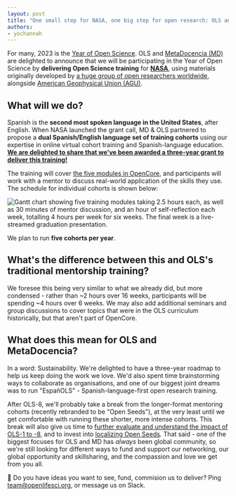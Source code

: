 ```yaml
---
layout: post
title: "One small step for NASA, one big step for open research: OLS and MetaDocencia to deliver OpenCore Science Training"
authors:
- yochannah
---
```


For many, 2023 is the [Year of Open Science](https://www.whitehouse.gov/ostp/news-updates/2023/01/11/fact-sheet-biden-harris-administration-announces-new-actions-to-advance-open-and-equitable-research/). OLS and [MetaDocencia (MD)](https://www.metadocencia.org/) are delighted to announce that we will be participating in the Year of Open Science by **delivering Open Science training** for **[NASA](https://www.nasa.gov/)**, using materials originally developed by [a huge group of open researchers worldwide](https://opensciency.github.io/sprint-content/#contributors), alongside [American Geophysical Union (AGU)](https://www.agu.org/).

## What will we do? 

Spanish is the **second most spoken language in the United States**, after English. When NASA launched the grant call, MD & OLS partnered to propose a **dual Spanish/English language set of training cohorts** using our expertise in online virtual cohort training and Spanish-language education. [**We are delighted to share that we've been awarded a three-year grant to deliver this training!**](https://www.nasa.gov/centers/marshall/news/releases/2023/nasa-boosts-open-science-through-innovative-training/)

The training will cover [the five modules in OpenCore](https://opensciency.github.io/sprint-content), and participants will work with a mentor to discuss real-world application of the skills they use. The schedule for individual cohorts is shown below: 

![Gantt chart showing five training modules taking 2.5 hours each, as well as 30 minutes of mentor discussion, and an hour of self-reflection each week, totalling 4 hours per week for six weeks. The final week is a live-streamed graduation presentation.](https://hackmd.io/_uploads/Hk-H2tEb2.png)
  
We plan to run **five cohorts per year**. 
  
## What's the difference between this and OLS's traditional mentorship training? 

We foresee this being very similar to what we already did, but more condensed - rather than ~2 hours over 16 weeks, participants will be spending ~4 hours over 6 weeks. We may also add additional seminars and group discussions to cover topics that were in the OLS curriculum historically, but that aren't part of OpenCore. 

## What does this mean for OLS and MetaDocencia? 

In a word: Sustainability. We're delighted to have a three-year roadmap to help us keep doing the work we love. We'd also spent time brainstorming ways to collaborate as organisations, and one of our biggest joint dreams was to run "EspañOLS" - Spanish-language-first open research training.

After OLS-8, we'll probably take a break from the longer-format mentoring cohorts (recently rebranded to be "Open Seeds"), at the very least until we get comfortable with running these shorter, more intense cohorts. This break will also give us time to [further evaluate and understand the impact of OLS-1 to -8](https://openlifesci.org/posts/2022/02/18/ols-is-hiring/), and to invest into [localizing Open Seeds](https://openlifesci.org/posts/2022/12/20/ECB-grant-announcement/). That said - one of the biggest focuses for OLS and MD has _always_ been global community, so we're still looking for different ways to fund and support our networking, our global opportunity and skillsharing, and the compassion and love we get from you all. 

💌 Do you have ideas you want to see, fund, commision us to deliver? Ping team@openlifesci.org, or message us on Slack. 